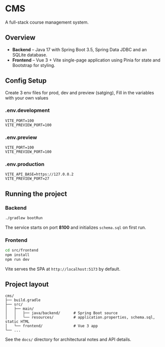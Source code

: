 # CMS

A full-stack course management system.

## Overview
- **Backend** – Java 17 with Spring Boot 3.5, Spring Data JDBC and an SQLite database.
- **Frontend** – Vue 3 + Vite single-page application using Pinia for state and Bootstrap for styling.

## Config Setup
Create 3 env files for prod, dev and preview (satging), Fill in the variables with your own values

### .env.development
```env
VITE_PORT=100
VITE_PREVIEW_PORT=100
```

### .env.preview
```env
VITE_PORT=100
VITE_PREVIEW_PORT=100
```

### .env.production
```env
VITE_API_BASE=https://127.0.0.2
VITE_PREVIEW_PORT=27
```

## Running the project

### Backend
```bash
./gradlew bootRun
```
The service starts on port **8100** and initializes `schema.sql` on first run.

### Frontend
```bash
cd src/frontend
npm install
npm run dev
```
Vite serves the SPA at `http://localhost:5173` by default.

## Project layout
```
cms/
├── build.gradle
├── src/
│   ├── main/
│   │   ├── java/backend/      # Spring Boot source
│   │   └── resources/         # application.properties, schema.sql, static HTML
│   └── frontend/              # Vue 3 app
└── ...
```

See the `docs/` directory for architectural notes and API details.
